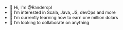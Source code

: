 - 👋 Hi, I’m @Randerspl
- 👀 I’m interested in Scala, Java, JS, devOps and more
- 🌱 I’m currently learning how to earn one million dolars
- 💞️ I’m looking to collaborate on anything 

<!---
Randerspl/Randerspl is a ✨ special ✨ repository because its `README.md` (this file) appears on your GitHub profile.
You can click the Preview link to take a look at your changes.
--->
